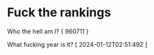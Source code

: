 # Fuck the rankings

Who the hell am I?
{ 960711 }

What fucking year is it?
[ 2024-01-12T02:51:49Z ]

